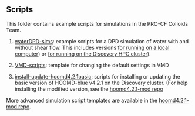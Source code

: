 ## Scripts

This folder contains example scripts for simulations in the PRO-CF Colloids Team.

1. [waterDPD-sims](/scripts/waterDPD-sims): example scripts for a DPD simulation of water with and without shear flow. This includes versions [for running on a local computer](/scripts/waterDPD-sims/local-computer)) or [for running on the Discovery HPC cluster](/scripts/waterDPD-sims/hpc)).

2. [VMD-scripts](/scripts/VMD-scripts): template for changing the default settings in VMD

3. [install-update-hoomd4.2.1basic](/scripts/install-update-hoomd4.2.1basic): scripts for installing or updating the basic version of HOOMD-blue v4.2.1 on the Discovery cluster. (For help installing the modified version, see the [hoomd4.2.1-mod repo](https://github.com/procf/hoomd4.2.1-mod/tree/main)


More advanced simulation script templates are available in the [hoomd4.2.1-mod repo](https://github.com/procf/hoomd4.2.1-mod/tree/main).

